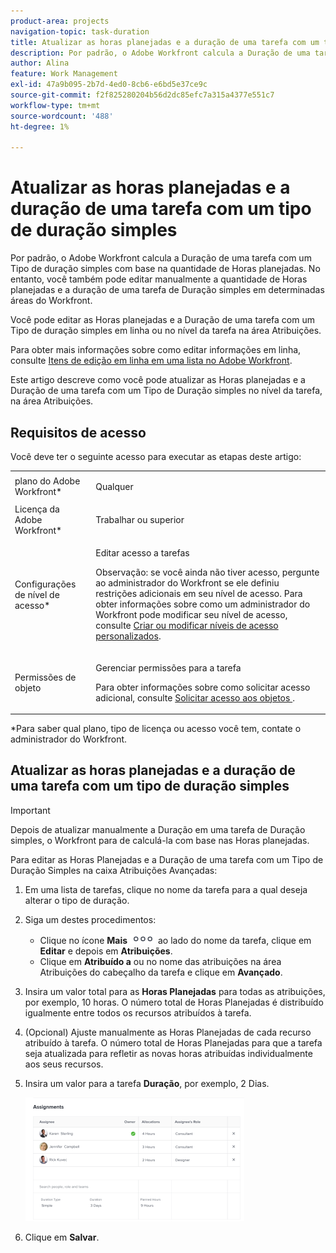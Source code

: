 ```yaml
---
product-area: projects
navigation-topic: task-duration
title: Atualizar as horas planejadas e a duração de uma tarefa com um tipo de duração simples
description: Por padrão, o Adobe Workfront calcula a Duração de uma tarefa com um Tipo de duração simples com base na quantidade de Horas planejadas. No entanto, você também pode editar manualmente a quantidade de Horas planejadas e a duração de uma tarefa de Duração simples em determinadas áreas do Workfront.
author: Alina
feature: Work Management
exl-id: 47a9b095-2b7d-4ed0-8cb6-e6bd5e37ce9c
source-git-commit: f2f825280204b56d2dc85efc7a315a4377e551c7
workflow-type: tm+mt
source-wordcount: '488'
ht-degree: 1%

---
```


# Atualizar as horas planejadas e a duração de uma tarefa com um tipo de duração simples

Por padrão, o Adobe Workfront calcula a Duração de uma tarefa com um Tipo de duração simples com base na quantidade de Horas planejadas. No entanto, você também pode editar manualmente a quantidade de Horas planejadas e a duração de uma tarefa de Duração simples em determinadas áreas do Workfront.

Você pode editar as Horas planejadas e a Duração de uma tarefa com um Tipo de duração simples em linha ou no nível da tarefa na área Atribuições.

Para obter mais informações sobre como editar informações em linha, consulte [Itens de edição em linha em uma lista no Adobe Workfront](../../../workfront-basics/navigate-workfront/use-lists/inline-edit-objects.md).

Este artigo descreve como você pode atualizar as Horas planejadas e a Duração de uma tarefa com um Tipo de Duração simples no nível da tarefa, na área Atribuições.

## Requisitos de acesso

Você deve ter o seguinte acesso para executar as etapas deste artigo:

<table style="table-layout:auto"> 
 <col> 
 <col> 
 <tbody> 
  <tr> 
   <td role="rowheader">plano do Adobe Workfront*</td> 
   <td> <p>Qualquer</p> </td> 
  </tr> 
  <tr> 
   <td role="rowheader">Licença da Adobe Workfront*</td> 
   <td> <p>Trabalhar ou superior</p> </td> 
  </tr> 
  <tr> 
   <td role="rowheader">Configurações de nível de acesso*</td> 
   <td> <p>Editar acesso a tarefas</p> <p>Observação: se você ainda não tiver acesso, pergunte ao administrador do Workfront se ele definiu restrições adicionais em seu nível de acesso. Para obter informações sobre como um administrador do Workfront pode modificar seu nível de acesso, consulte <a href="../../../administration-and-setup/add-users/configure-and-grant-access/create-modify-access-levels.md" class="MCXref xref">Criar ou modificar níveis de acesso personalizados</a>.</p> </td> 
  </tr> 
  <tr> 
   <td role="rowheader">Permissões de objeto</td> 
   <td> <p>Gerenciar permissões para a tarefa</p> <p>Para obter informações sobre como solicitar acesso adicional, consulte <a href="../../../workfront-basics/grant-and-request-access-to-objects/request-access.md" class="MCXref xref">Solicitar acesso aos objetos </a>.</p> </td> 
  </tr> 
 </tbody> 
</table>

&#42;Para saber qual plano, tipo de licença ou acesso você tem, contate o administrador do Workfront.

## Atualizar as horas planejadas e a duração de uma tarefa com um tipo de duração simples

>[!IMPORTANT]
>
>Depois de atualizar manualmente a Duração em uma tarefa de Duração simples, o Workfront para de calculá-la com base nas Horas planejadas.

Para editar as Horas Planejadas e a Duração de uma tarefa com um Tipo de Duração Simples na caixa Atribuições Avançadas:

1. Em uma lista de tarefas, clique no nome da tarefa para a qual deseja alterar o tipo de duração.
1. Siga um destes procedimentos:

   * Clique no ícone **Mais** ![](assets/qs-more-icon-on-an-object.png) ao lado do nome da tarefa, clique em **Editar** e depois em **Atribuições**.
   * Clique em **Atribuído a** ou no nome das atribuições na área Atribuições do cabeçalho da tarefa e clique em **Avançado**.

1. Insira um valor total para as **Horas Planejadas** para todas as atribuições, por exemplo, 10 horas. O número total de Horas Planejadas é distribuído igualmente entre todos os recursos atribuídos à tarefa.
1. (Opcional) Ajuste manualmente as Horas Planejadas de cada recurso atribuído à tarefa. O número total de Horas Planejadas para que a tarefa seja atualizada para refletir as novas horas atribuídas individualmente aos seus recursos.
1. Insira um valor para a tarefa **Duração**, por exemplo, 2 Dias.

   ![](assets/advanced-assignments-simple-duration-multiple-resources-nwe-350x198.png)

1. Clique em **Salvar**.
